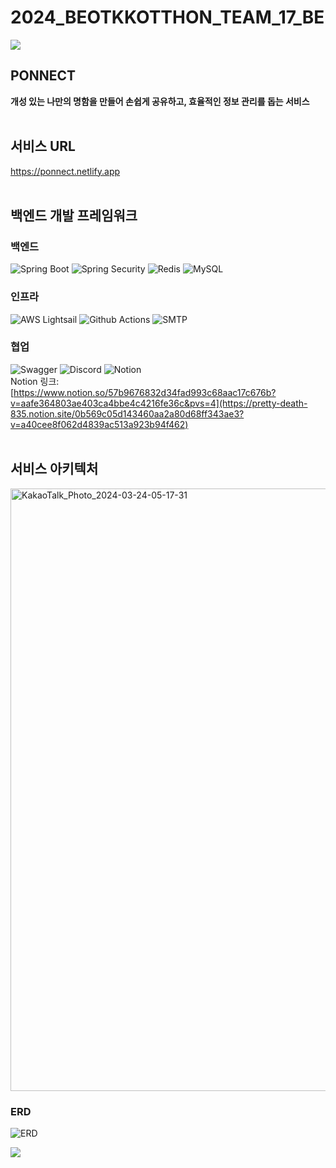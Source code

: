 # 2024_BEOTKKOTTHON_TEAM_17_BE

<img src="https://capsule-render.vercel.app/api?type=waving&color=FFA1AC&height=150&section=header" />

## PONNECT
**개성 있는 나만의 명함을 만들어 손쉽게 공유하고, 효율적인 정보 관리를 돕는 서비스**
<br/><br/>
## 서비스 URL
https://ponnect.netlify.app
<br/><br/>
## 백엔드 개발 프레임워크
### 백엔드
![Spring Boot](https://img.shields.io/badge/Spring%20Boot-%236DB33F?style=flat&logo=springboot&logoColor=white)
![Spring Security](https://img.shields.io/badge/Spring%20Security-%23%6DB33F?style=flat&logo=springsecurity&logoColor=white)
![Redis](https://img.shields.io/badge/Redis-%23DC382D?style=flat&logo=redis&logoColor=white)
![MySQL](https://img.shields.io/badge/MySQL-%234479A1?style=flat&logo=mysql&logoColor=white)

### 인프라
![AWS Lightsail](https://img.shields.io/badge/AWS%20Lightsail-%23232F3E?style=flat&logo=amazonaws&logoColor=white)
![Github Actions](https://img.shields.io/badge/Github%20Actions-%232088FF?style=flat&logo=githubactions&logoColor=white)
![SMTP](https://img.shields.io/badge/SMTP%20Gmail%20Server-%20EA4335?style=flat&logo=gmail&logoColor=white)

  
### 협업
![Swagger](https://img.shields.io/badge/Swagger-%2385EA2D?style=flat&logo=swagger&logoColor=white)
![Discord](https://img.shields.io/badge/Discord%20Webhook-%2385EA2D?style=flat&logo=discord&logoColor=white)
![Notion](https://img.shields.io/badge/Notioin-%23000000?style=flat&logo=notion&logoColor=white)  
Notion 링크: [https://www.notion.so/57b9676832d34fad993c68aac17c676b?v=aafe364803ae403ca4bbe4c4216fe36c&pvs=4](https://pretty-death-835.notion.site/0b569c05d143460aa2a80d68ff343ae3?v=a40cee8f062d4839ac513a923b94f462)
<br/><br/>

## 서비스 아키텍처
<img width="964" alt="KakaoTalk_Photo_2024-03-24-05-17-31" src="https://github.com/goormthon-Univ/2024_BEOTKKOTTHON_TEAM_17_BE/assets/77772331/bd4a7cc6-b57d-4bc3-8af9-9592665caab2">

### ERD
![ERD](https://github.com/goormthon-Univ/2024_BEOTKKOTTHON_TEAM_17_BE/assets/77772331/ec7ac5bd-8d12-443a-9ac8-a63f8944f9a6)


<img src="https://capsule-render.vercel.app/api?type=waving&color=FFA1AC&height=150&section=footer" />
